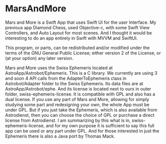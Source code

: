 # MarsAndMore
Mars and More is a Swift App that uses Swift UI for the user Interface. My previous app Diamond Chess, used Objective-c, with some Swift View Controllers, and Auto Layout for most scenes. And I thought it would be interesting to do an app entirely in Swift with MVVM and SwiftUI.

This program, or parts, can be redistributed and/or modified under the terms of the GNU General Public License; either version 2 of the License, or (at your option) any later version.

Mars and More uses the Swiss Ephemeris located at AstroApp/Astrobot/Ephemeris. This is a C library. We currently are using 3 and soon 4 API calls from the AdapterToEphemeris class in Astrobot/Adapter folder to the Swiss Ephemeris.  Its data files are at AstroApp/Astrobot/ephe. And its license is located next to ours in outer folder, swiss-ephemeris-license. It is compatible with GPL and also has a dual license. If you use any part of Mars and More, allowing for simply studying some part and redesigning your own, the whole App must be under GPL. But if you just take the Ephemeris, which is also available from Astrodienst, then you can choose the choice of GPL or purchase a direct license from Astrodienst. I am summarizing by this what is in, swiss-ephemeris-license, and for my own purpose it is sufficient to say this full app can be used or any part under GPL. And for those interested in just the Ephemeris there is also a Java port by Thomas Mack. 


